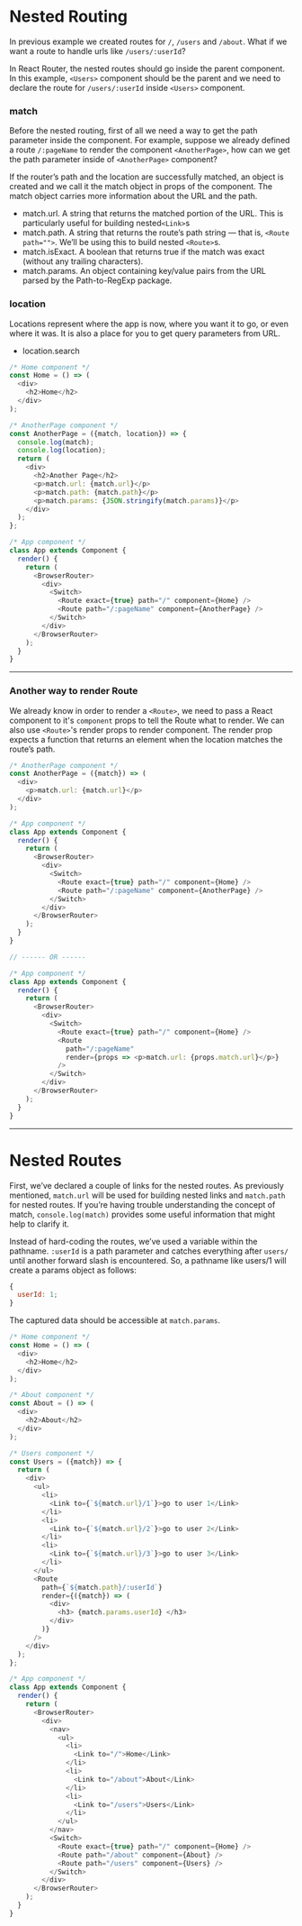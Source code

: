 # Nested Routing

In previous example we created routes for `/`, `/users` and `/about`. What if we want a route to handle urls like `/users/:userId`?

In React Router, the nested routes should go inside the parent component. In this example, `<Users>` component should be the parent and we need to declare the route for `/users/:userId` inside `<Users>` component.

### match

Before the nested routing, first of all we need a way to get the path parameter inside the component. For example, suppose we already defined a route `/:pageName` to render the component `<AnotherPage>`, how can we get the path parameter inside of `<AnotherPage>` component?

If the router’s path and the location are successfully matched, an object is created and we call it the match object in props of the component. The match object carries more information about the URL and the path.

* match.url. A string that returns the matched portion of the URL. This is particularly useful for building nested`<Link>`s
* match.path. A string that returns the route’s path string — that is, `<Route path="">`. We’ll be using this to build nested `<Route>`s.
* match.isExact. A boolean that returns true if the match was exact (without any trailing characters).
* match.params. An object containing key/value pairs from the URL parsed by the Path-to-RegExp package.

### location

Locations represent where the app is now, where you want it to go, or even where it was. It is also a place for you to get query parameters from URL.

* location.search

```js
/* Home component */
const Home = () => (
  <div>
    <h2>Home</h2>
  </div>
);

/* AnotherPage component */
const AnotherPage = ({match, location}) => {
  console.log(match);
  console.log(location);
  return (
    <div>
      <h2>Another Page</h2>
      <p>match.url: {match.url}</p>
      <p>match.path: {match.path}</p>
      <p>match.params: {JSON.stringify(match.params)}</p>
    </div>
  );
};

/* App component */
class App extends Component {
  render() {
    return (
      <BrowserRouter>
        <div>
          <Switch>
            <Route exact={true} path="/" component={Home} />
            <Route path="/:pageName" component={AnotherPage} />
          </Switch>
        </div>
      </BrowserRouter>
    );
  }
}
```

---

### Another way to render Route

We already know in order to render a `<Route>`, we need to pass a React component to it's `component` props to tell the Route what to render. We can also use `<Route>`'s render props to render component. The render prop expects a function that returns an element when the location matches the route’s path.

```js
/* AnotherPage component */
const AnotherPage = ({match}) => (
  <div>
    <p>match.url: {match.url}</p>
  </div>
);

/* App component */
class App extends Component {
  render() {
    return (
      <BrowserRouter>
        <div>
          <Switch>
            <Route exact={true} path="/" component={Home} />
            <Route path="/:pageName" component={AnotherPage} />
          </Switch>
        </div>
      </BrowserRouter>
    );
  }
}

// ------ OR ------

/* App component */
class App extends Component {
  render() {
    return (
      <BrowserRouter>
        <div>
          <Switch>
            <Route exact={true} path="/" component={Home} />
            <Route
              path="/:pageName"
              render={props => <p>match.url: {props.match.url}</p>}
            />
          </Switch>
        </div>
      </BrowserRouter>
    );
  }
}
```

---

# Nested Routes

First, we’ve declared a couple of links for the nested routes. As previously mentioned, `match.url` will be used for building nested links and `match.path` for nested routes. If you’re having trouble understanding the concept of match, `console.log(match)` provides some useful information that might help to clarify it.

Instead of hard-coding the routes, we’ve used a variable within the pathname. `:userId` is a path parameter and catches everything after `users/` until another forward slash is encountered. So, a pathname like users/1 will create a params object as follows:

```js
{
  userId: 1;
}
```

The captured data should be accessible at `match.params`.

```js
/* Home component */
const Home = () => (
  <div>
    <h2>Home</h2>
  </div>
);

/* About component */
const About = () => (
  <div>
    <h2>About</h2>
  </div>
);

/* Users component */
const Users = ({match}) => {
  return (
    <div>
      <ul>
        <li>
          <Link to={`${match.url}/1`}>go to user 1</Link>
        </li>
        <li>
          <Link to={`${match.url}/2`}>go to user 2</Link>
        </li>
        <li>
          <Link to={`${match.url}/3`}>go to user 3</Link>
        </li>
      </ul>
      <Route
        path={`${match.path}/:userId`}
        render={({match}) => (
          <div>
            <h3> {match.params.userId} </h3>
          </div>
        )}
      />
    </div>
  );
};

/* App component */
class App extends Component {
  render() {
    return (
      <BrowserRouter>
        <div>
          <nav>
            <ul>
              <li>
                <Link to="/">Home</Link>
              </li>
              <li>
                <Link to="/about">About</Link>
              </li>
              <li>
                <Link to="/users">Users</Link>
              </li>
            </ul>
          </nav>
          <Switch>
            <Route exact={true} path="/" component={Home} />
            <Route path="/about" component={About} />
            <Route path="/users" component={Users} />
          </Switch>
        </div>
      </BrowserRouter>
    );
  }
}
```
